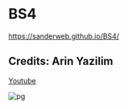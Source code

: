 # BS4
https://sanderweb.github.io/BS4/
## Credits: Arin Yazilim  
<a href="https://www.youtube.com/channel/UCzVB3qcyTd-QGJKY_Hpky5g" target="_blank">Youtube</a>


![pg](https://user-images.githubusercontent.com/10427584/40582987-172959c4-615b-11e8-8af1-be9ac1271d8b.png)
